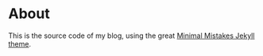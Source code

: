 # About

This is the source code of my blog, using the great [Minimal Mistakes Jekyll theme](https://github.com/mmistakes/minimal-mistakes).